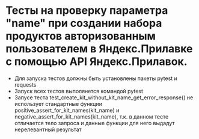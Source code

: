 ﻿# Тесты на проверку параметра "name" при создании набора продуктов авторизованным пользователем в Яндекс.Прилавке с помощью API Яндекс.Прилавок.
- Для запуска тестов должны быть установлены пакеты pytest и requests
- Запуск всех тестов выполянется командой pytest
- Запусе теста test_create_kit_without_kit_name_get_error_response() не использует стандартные функции positive_assert_for_kit_names(kit_name) и negative_assert_for_kit_names(kit_name), т.к. в данном тесте отличается тело запроса и данные функции для него выдадут нерелевантный результат
